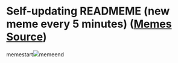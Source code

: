 # Self-updating READMEME (new meme every 5 minutes) ([Memes Source](https://bramses.notion.site/a49c1e962b7646879176ac3b327b6533?v=4d1eda54b170483cb03a40f257231764))

memestart![](https://www.notion.so/image/https%3A%2F%2Fs3-us-west-2.amazonaws.com%2Fsecure.notion-static.com%2F3e148b0e-6a2d-48c8-a70d-3e7e1f01cd70%2F3EE7FB7E-9373-4498-A3AB-DA1B2B00ABDA.jpeg?table=block&id=21426f6b-b032-4340-a540-5a8c1b237ba1&cache=v2)memeend
